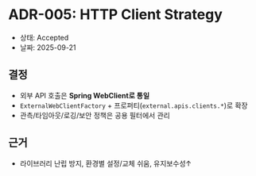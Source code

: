 # ADR-005: HTTP Client Strategy

- 상태: Accepted
- 날짜: 2025-09-21

## 결정

- 외부 API 호출은 **Spring WebClient로 통일**
- `ExternalWebClientFactory` + 프로퍼티(`external.apis.clients.*`)로 확장
- 관측/타임아웃/로깅/보안 정책은 공용 필터에서 관리

## 근거

- 라이브러리 난립 방지, 환경별 설정/교체 쉬움, 유지보수성↑